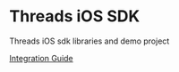 # Threads iOS SDK
Threads iOS sdk libraries and demo project

[Integration Guide](../../wiki/Threads-iOS-SDK)
